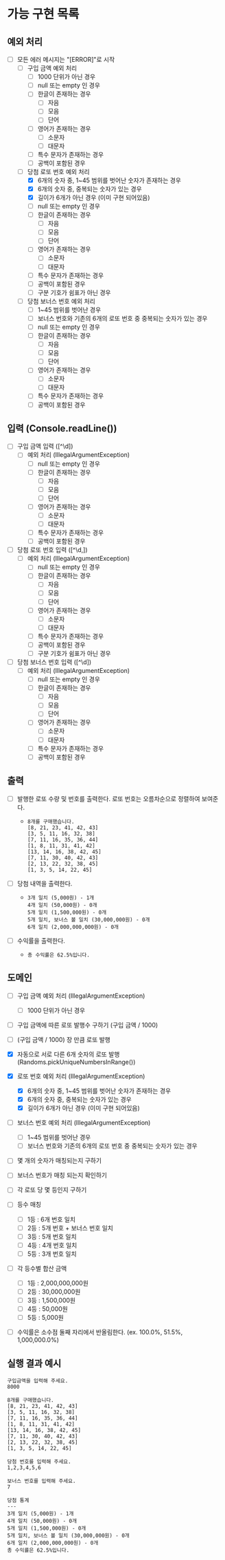 # 가능 구현 목록

## 예외 처리
- [ ] 모든 에러 메시지는 "[ERROR]"로 시작
  - [ ] 구입 금액 예외 처리
    - [ ] 1000 단위가 아닌 경우
    - [ ] null 또는 empty 인 경우
    - [ ] 한글이 존재하는 경우
      - [ ] 자음
      - [ ] 모음
      - [ ] 단어
    - [ ] 영어가 존재하는 경우
      - [ ] 소문자
      - [ ] 대문자
    - [ ] 특수 문자가 존재하는 경우
    - [ ] 공백이 포함된 경우
    
  - [ ] 당첨 로또 번호 예외 처리
    - [x] 6개의 숫자 중, 1~45 범위를 벗어난 숫자가 존재하는 경우
    - [x] 6개의 숫자 중, 중복되는 숫자가 있는 경우
    - [x] 길이가 6개가 아닌 경우 (이미 구현 되어있음)
    - [ ] null 또는 empty 인 경우
    - [ ] 한글이 존재하는 경우
      - [ ] 자음
      - [ ] 모음
      - [ ] 단어
    - [ ] 영어가 존재하는 경우
      - [ ] 소문자
      - [ ] 대문자
    - [ ] 특수 문자가 존재하는 경우
    - [ ] 공백이 포함된 경우
    - [ ] 구분 기호가 쉼표가 아닌 경우
    
  - [ ] 당첨 보너스 번호 예외 처리
    - [ ] 1~45 범위를 벗어난 경우
    - [ ] 보너스 번호와 기존의 6개의 로또 번호 중 중복되는 숫자가 있는 경우
    - [ ] null 또는 empty 인 경우
    - [ ] 한글이 존재하는 경우
      - [ ] 자음
      - [ ] 모음
      - [ ] 단어
    - [ ] 영어가 존재하는 경우
      - [ ] 소문자
      - [ ] 대문자
    - [ ] 특수 문자가 존재하는 경우
    - [ ] 공백이 포함된 경우

## 입력 (Console.readLine())
- [ ] 구입 금액 입력 ([^\d])
  - [ ] 예외 처리 (IllegalArgumentException)
    - [ ] null 또는 empty 인 경우
    - [ ] 한글이 존재하는 경우
      - [ ] 자음
      - [ ] 모음
      - [ ] 단어
    - [ ] 영어가 존재하는 경우
      - [ ] 소문자
      - [ ] 대문자
    - [ ] 특수 문자가 존재하는 경우
    - [ ] 공백이 포함된 경우

- [ ] 당첨 로또 번호 입력 ([^\d,])
  - [ ] 예외 처리 (IllegalArgumentException)
    - [ ] null 또는 empty 인 경우
    - [ ] 한글이 존재하는 경우
      - [ ] 자음
      - [ ] 모음
      - [ ] 단어
    - [ ] 영어가 존재하는 경우
      - [ ] 소문자
      - [ ] 대문자
    - [ ] 특수 문자가 존재하는 경우
    - [ ] 공백이 포함된 경우
    - [ ] 구분 기호가 쉼표가 아닌 경우

- [ ] 당첨 보너스 번호 입력 ([^\d])
  - [ ] 예외 처리 (IllegalArgumentException)
    - [ ] null 또는 empty 인 경우
    - [ ] 한글이 존재하는 경우
      - [ ] 자음
      - [ ] 모음
      - [ ] 단어
    - [ ] 영어가 존재하는 경우
      - [ ] 소문자
      - [ ] 대문자
    - [ ] 특수 문자가 존재하는 경우
    - [ ] 공백이 포함된 경우

## 출력
- [ ] 발행한 로또 수량 및 번호를 출력한다. 로또 번호는 오름차순으로 정렬하여 보여준다.
  - ```
    8개를 구매했습니다.
    [8, 21, 23, 41, 42, 43]
    [3, 5, 11, 16, 32, 38]
    [7, 11, 16, 35, 36, 44]
    [1, 8, 11, 31, 41, 42]
    [13, 14, 16, 38, 42, 45]
    [7, 11, 30, 40, 42, 43]
    [2, 13, 22, 32, 38, 45]
    [1, 3, 5, 14, 22, 45]
    ```

- [ ] 당첨 내역을 출력한다.
  - ```
    3개 일치 (5,000원) - 1개
    4개 일치 (50,000원) - 0개
    5개 일치 (1,500,000원) - 0개
    5개 일치, 보너스 볼 일치 (30,000,000원) - 0개
    6개 일치 (2,000,000,000원) - 0개
    ```

- [ ] 수익률을 출력한다.
  - `총 수익률은 62.5%입니다.`

## 도메인
- [ ] 구입 금액 예외 처리 (IllegalArgumentException)
  - [ ] 1000 단위가 아닌 경우

- [ ] 구입 금액에 따른 로또 발행수 구하기 (구입 금액 / 1000)

- [ ] (구입 금액 / 1000) 장 만큼 로또 발행

- [x] 자동으로 서로 다른 6개 숫자의 로또 발행 (Randoms.pickUniqueNumbersInRange())

- [x] 로또 번호 예외 처리 (IllegalArgumentException)
  - [x] 6개의 숫자 중, 1~45 범위를 벗어난 숫자가 존재하는 경우
  - [x] 6개의 숫자 중, 중복되는 숫자가 있는 경우
  - [x] 길이가 6개가 아닌 경우 (이미 구현 되어있음)

- [ ] 보너스 번호 예외 처리 (IllegalArgumentException)
  - [ ] 1~45 범위를 벗어난 경우
  - [ ] 보너스 번호와 기존의 6개의 로또 번호 중 중복되는 숫자가 있는 경우

- [ ] 몇 개의 숫자가 매칭되는지 구하기

- [ ] 보너스 번호가 매칭 되는지 확인하기

- [ ] 각 로또 당 몇 등인지 구하기

- [ ] 등수 매칭
  - [ ] 1등 : 6개 번호 일치
  - [ ] 2등 : 5개 번호 + 보너스 번호 일치
  - [ ] 3등 : 5개 번호 일치
  - [ ] 4등 : 4개 번호 일치
  - [ ] 5등 : 3개 번호 일치

- [ ] 각 등수별 합산 금액
  - [ ] 1등 : 2,000,000,000원
  - [ ] 2등 : 30,000,000원
  - [ ] 3등 : 1,500,000원
  - [ ] 4등 : 50,000원
  - [ ] 5등 : 5,000원

- [ ] 수익률은 소수점 둘째 자리에서 반올림한다. (ex. 100.0%, 51.5%, 1,000,000.0%)


## 실행 결과 예시

```
구입금액을 입력해 주세요.
8000

8개를 구매했습니다.
[8, 21, 23, 41, 42, 43] 
[3, 5, 11, 16, 32, 38] 
[7, 11, 16, 35, 36, 44] 
[1, 8, 11, 31, 41, 42] 
[13, 14, 16, 38, 42, 45] 
[7, 11, 30, 40, 42, 43] 
[2, 13, 22, 32, 38, 45] 
[1, 3, 5, 14, 22, 45]

당첨 번호를 입력해 주세요.
1,2,3,4,5,6

보너스 번호를 입력해 주세요.
7

당첨 통계
---
3개 일치 (5,000원) - 1개
4개 일치 (50,000원) - 0개
5개 일치 (1,500,000원) - 0개
5개 일치, 보너스 볼 일치 (30,000,000원) - 0개
6개 일치 (2,000,000,000원) - 0개
총 수익률은 62.5%입니다.
```
